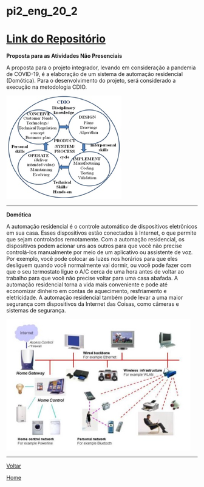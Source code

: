 # pi2\_eng\_20\_2

# [Link do Repositório](https://github.com/LPAE/pi2_eng_20_2)

**Proposta para as Atividades Não Presenciais**

A proposta para o projeto integrador, levando em consideração a pandemia de COVID-19, é a elaboração de um sistema de automação residencial (Domótica). Para o desenvolvimento do projeto, será considerado a execução na metodologia CDIO.

![Conceito PI2](./img/cdio.jpg)

---
 **Domótica**

 A automação residencial é o controle automático de dispositivos eletrônicos em sua casa. Esses dispositivos estão conectados à Internet, o que permite que sejam controlados remotamente. Com a automação residencial, os dispositivos podem acionar uns aos outros para que você não precise controlá-los manualmente por meio de um aplicativo ou assistente de voz. Por exemplo, você pode colocar as luzes nos horários para que eles desliguem quando você normalmente vai dormir, ou você pode fazer com que o seu termostato ligue o A/C cerca de uma hora antes de voltar ao trabalho para que você não precise voltar para uma casa abafada. A automação residencial torna a vida mais conveniente e pode até economizar dinheiro em contas de aquecimento, resfriamento e eletricidade. A automação residencial também pode levar a uma maior segurança com dispositivos da Internet das Coisas, como câmeras e sistemas de  segurança.



![Conceito PI2](./img/domotica_1.jpg)

------------------------------------------

[Voltar](./../)

[Home](https://lpae.github.io/)



